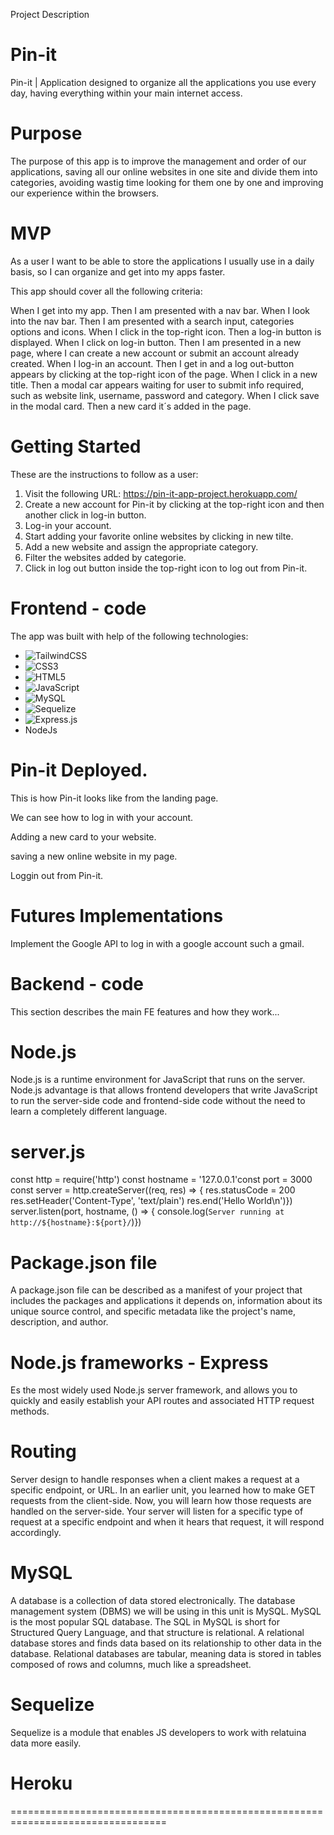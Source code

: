 Project Description
# Pin-it
Pin-it | Application designed to organize all the applications you use every day, having everything within your main internet access.

# Purpose
The purpose of this app is to improve the management and order of our applications, saving all our online websites in one site and divide them into categories, avoiding wastig time looking for them one by one and improving our experience within the browsers.

# MVP

As a user I want to be able to store the applications I usually use in a daily basis, so I can organize and get into my apps faster.

This app should cover all the following criteria:

When I get into my app.
Then I am presented with a nav bar.
When I look into the nav bar.
Then I am presented with a search input, categories options and icons.
When I click in the top-right icon.
Then a log-in button is displayed.
When I click on log-in button.
Then I am presented in a new page, where I can create a new account or submit an account already created.
When I log-in an account.
Then I get in and a log out-button appears by clicking at the top-right icon of the page.
When I click in a new title.
Then a modal car appears waiting for user to submit info required, such as website link, username, password and category.
When I click save in the modal card.
Then a new card it´s added in the page.

# Getting Started
These are the instructions to follow as a user:

1. Visit the following URL: https://pin-it-app-project.herokuapp.com/
2. Create a new account for Pin-it by clicking at the top-right icon and then another click in log-in button.
3. Log-in your account. 
4. Start adding your favorite online websites by clicking in new tilte.
5. Add a new website and assign the appropriate category.
6. Filter the websites added by categorie.
7. Click in log out button inside the top-right icon to log out from Pin-it.

# Frontend - code

The app was built with help of the following technologies:

* ![TailwindCSS](https://img.shields.io/badge/tailwindcss-%2338B2AC.svg?style=for-the-badge&logo=tailwind-css&logoColor=white)
* 	![CSS3](https://img.shields.io/badge/css3-%231572B6.svg?style=for-the-badge&logo=css3&logoColor=white)
* ![HTML5](https://img.shields.io/badge/html5-%23E34F26.svg?style=for-the-badge&logo=html5&logoColor=white)
* ![JavaScript](https://img.shields.io/badge/javascript-%23323330.svg?style=for-the-badge&logo=javascript&logoColor=%23F7DF1E)
* ![MySQL](https://img.shields.io/badge/mysql-%2300f.svg?style=for-the-badge&logo=mysql&logoColor=white)
* ![Sequelize](https://img.shields.io/badge/Sequelize-52B0E7?style=for-the-badge&logo=Sequelize&logoColor=white)
* ![Express.js](https://img.shields.io/badge/express.js-%23404d59.svg?style=for-the-badge&logo=express&logoColor=%2361DAFB)
* NodeJs

# Pin-it Deployed.
This is how Pin-it looks like from the landing page.

We can see how to log in with your account.

Adding a new card to your website.

saving a new online website in my page.

Loggin out from Pin-it.

# Futures Implementations

Implement the Google API to log in with a google account such a gmail.

# Backend - code
This section describes the main FE features and how they work...

# Node.js
Node.js is a runtime environment for JavaScript that runs on the server.
Node.js advantage is that allows frontend developers that write JavaScript to run the server-side code and frontend-side code without the need to learn a completely different language.

# server.js 
const http = require('http')
const hostname = '127.0.0.1'const port = 3000
const server = http.createServer((req, res) => {  res.statusCode = 200  res.setHeader('Content-Type', 'text/plain')  res.end('Hello World\n')})
server.listen(port, hostname, () => {  console.log(`Server running at http://${hostname}:${port}/`)})

# Package.json file
A package.json file can be described as a manifest of your project that includes the packages and applications it depends on, information about its unique source control, and specific metadata like the project's name, description, and author.

# Node.js frameworks - Express
Es the most widely used Node.js server framework, and allows you to quickly and easily establish your API routes and associated HTTP request methods.

# Routing
Server design to handle responses when a client makes a request at a specific endpoint, or URL. In an earlier unit, you learned how to make GET requests from the client-side. Now, you will learn how those requests are handled on the server-side. Your server will listen for a specific type of request at a specific endpoint and when it hears that request, it will respond accordingly. 

# MySQL
A database is a collection of data stored electronically. The database management system (DBMS) we will be using in this unit is MySQL. MySQL is the most popular SQL database. The SQL in MySQL is short for Structured Query Language, and that structure is relational. A relational database stores and finds data based on its relationship to other data in the database. Relational databases are tabular, meaning data is stored in tables composed of rows and columns, much like a spreadsheet.

# Sequelize
Sequelize is a module that enables JS developers to work with relatuina data more easily. 
# Heroku

=================================================================================

